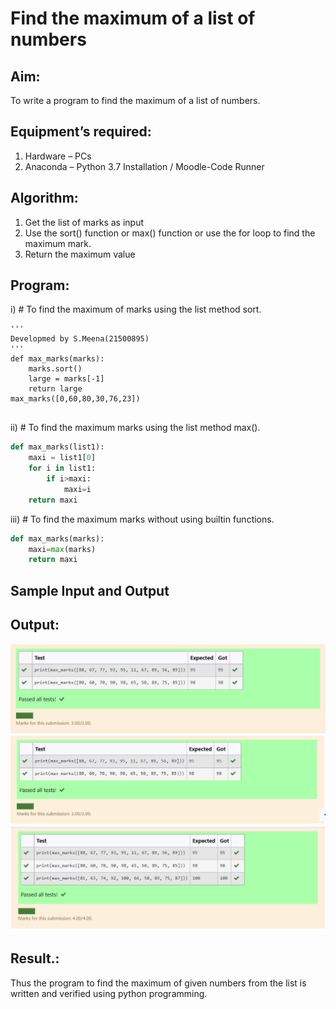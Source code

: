 # Find the maximum of a list of numbers
## Aim:
To write a program to find the maximum of a list of numbers.
## Equipment’s required:
1.	Hardware – PCs
2.	Anaconda – Python 3.7 Installation / Moodle-Code Runner
## Algorithm:
1.	Get the list of marks as input
2.	Use the sort() function or max() function or use the for loop to find the maximum mark.
3.	Return the maximum value
## Program:

i)	# To find the maximum of marks using the list method sort.
```
'''
Developmed by S.Meena(21500895)
'''
def max_marks(marks):
    marks.sort()
    large = marks[-1]
    return large
max_marks([0,60,80,30,76,23])


```

ii)	# To find the maximum marks using the list method max().
```Python
def max_marks(list1):
    maxi = list1[0]
    for i in list1:
        if i>maxi:
            maxi=i
    return maxi


```

iii) # To find the maximum marks without using builtin functions.
```Python
def max_marks(marks):
    maxi=max(marks)
    return maxi


```
## Sample Input and Output


## Output:
![output](./s..png)
![output](./ss..png)
![output](./sss..png)
## Result.:
Thus the program to find the maximum of given numbers from the list is written and verified using python programming.
